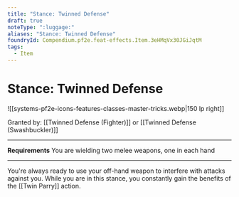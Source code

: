 ```yaml
---
title: "Stance: Twinned Defense"
draft: true
noteType: ":luggage:"
aliases: "Stance: Twinned Defense"
foundryId: Compendium.pf2e.feat-effects.Item.3eHMqVx30JGiJqtM
tags:
  - Item
---
```


# Stance: Twinned Defense
![[systems-pf2e-icons-features-classes-master-tricks.webp|150 lp right]]

Granted by: [[Twinned Defense (Fighter)]] or [[Twinned Defense (Swashbuckler)]]

* * *

**Requirements** You are wielding two melee weapons, one in each hand

* * *

You're always ready to use your off-hand weapon to interfere with attacks against you. While you are in this stance, you constantly gain the benefits of the [[Twin Parry]] action.
